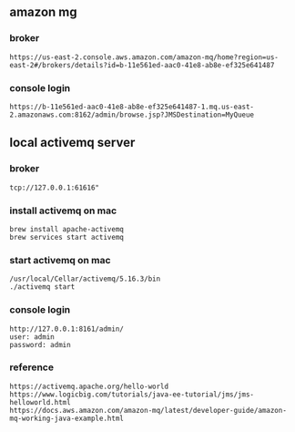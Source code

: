 
## amazon mg 
### broker
```
https://us-east-2.console.aws.amazon.com/amazon-mq/home?region=us-east-2#/brokers/details?id=b-11e561ed-aac0-41e8-ab8e-ef325e641487
```
### console login
```
https://b-11e561ed-aac0-41e8-ab8e-ef325e641487-1.mq.us-east-2.amazonaws.com:8162/admin/browse.jsp?JMSDestination=MyQueue
```

## local activemq server
### broker 
```
tcp://127.0.0.1:61616"
```

### install activemq on mac
```
brew install apache-activemq
brew services start activemq
```

### start activemq on mac
```
/usr/local/Cellar/activemq/5.16.3/bin
./activemq start
```

### console login
```
http://127.0.0.1:8161/admin/
user: admin
password: admin
```

### reference
```
https://activemq.apache.org/hello-world
https://www.logicbig.com/tutorials/java-ee-tutorial/jms/jms-helloworld.html
https://docs.aws.amazon.com/amazon-mq/latest/developer-guide/amazon-mq-working-java-example.html
```
